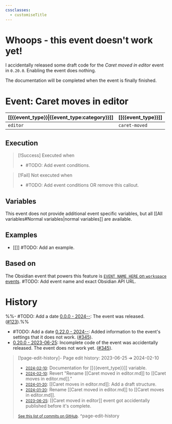 ```yaml
---
cssclasses:
  - customiseTitle
---
```

# Whoops - this event doesn't work yet!

I accidentally released some draft code for the _Caret moved in editor_ event in `0.20.0`.  Enabling the event does nothing.

The documentation will be completed when the event is finally finished.

# Event: Caret moves in editor
| [[{{event_type}}\|{{event_type:category}}]] | [[{{event_type}}]] |
| ---- | --- |
| `editor` | `caret-moved` |
## Execution
> [!Success] Executed when
> - #TODO: Add event conditions.

> [!Fail] Not executed when
> - #TODO: Add event conditions OR remove this callout.

## Variables

This event does not provide additional event specific variables, but all [[All variables#Normal variables|normal variables]] are available.

## Examples
- [[]] #TODO: Add an example.

## Based on
The Obsidian event that powers this feature is [`EVENT NAME HERE` on `workspace` events](https://github.com/obsidianmd/obsidian-api/blob/763a243b4ec295c9c460560e9b227c8f18d8199b/obsidian.d.ts). #TODO: Add event name and exact Obsidian API URL.

# History
%%- #TODO: Add a date [0.0.0 - 2024--](https://github.com/Taitava/obsidian-shellcommands/blob/main/CHANGELOG.md#00---2022--): The event was released. ([#123](https://github.com/Taitava/obsidian-shellcommands/issues/123)).%%
- #TODO: Add a date [0.22.0 - 2024--](https://github.com/Taitava/obsidian-shellcommands/blob/main/CHANGELOG.md#00---2024--): Added information to the event's settings that it does not work. ([#345](https://github.com/Taitava/obsidian-shellcommands/issues/345)).
- [0.20.0 - 2023-06-25](https://github.com/Taitava/obsidian-shellcommands/blob/main/CHANGELOG.md#0200---2023-06-25): Incomplete code of the event was accidentally released. The event does not work yet. ([#345](https://github.com/Taitava/obsidian-shellcommands/issues/345)).

> [!page-edit-history]- Page edit history: 2023-06-25 &#10132; 2024-02-10
> - [<small>2024-02-10</small>](https://github.com/Taitava/obsidian-shellcommands-documentation/commit/0ef4d4c717223599d69d32a92845bef694925026): Documentation for [[{{event_type}}]] variable.
> - [<small>2024-02-10</small>](https://github.com/Taitava/obsidian-shellcommands-documentation/commit/15ca166abf48b17bdb6a8a3f4d4cd6142cb8d9e3): Revert "Rename [[Caret moved in editor.md]] to [[Caret moves in editor.md]]."
> - [<small>2024-01-20</small>](https://github.com/Taitava/obsidian-shellcommands-documentation/commit/26d8f10feea73020c6108d632b8581e2f9e40c4e): [[Caret moves in editor.md]]: Add a draft structure.
> - [<small>2024-01-20</small>](https://github.com/Taitava/obsidian-shellcommands-documentation/commit/1399ca5f52956bd6ba2b3202720d6422f270c088): Rename [[Caret moved in editor.md]] to [[Caret moves in editor.md]].
> - [<small>2023-06-25</small>](https://github.com/Taitava/obsidian-shellcommands-documentation/commit/df52c62a0ea458e8f4c29614f5af7baca7573255): [[Caret moved in editor]] event got accidentally published before it's complete.
> 
> [<small>See this list of commits on GitHub</small>](https://github.com/Taitava/obsidian-shellcommands-documentation/commits/main/Events/Caret%20moved%20in%20editor.md).
> ^page-edit-history